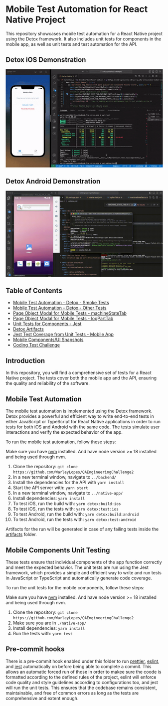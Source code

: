 # Mobile Test Automation for React Native Project

This repository showcases mobile test automation for a React Native project using the Detox framework. It also includes unit tests for components in the mobile app, as well as unit tests and test automation for the API.

## Detox iOS Demonstration

![Detox iOS Demonstration](./artifacts/detox-demo.gif)

## Detox Android Demonstration

![Detox Android Demonstration](./artifacts/detox_android_demo.gif)

## Table of Contents

- [Mobile Test Automation - Detox - Smoke Tests](./e2e/smoke.test.js)
- [Mobile Test Automation - Detox - Other Tests](./e2e/other.test.js)
- [Page Object Modal for Mobile Tests - machineStateTab](./e2e/test-assets/screens/machineStateTab.ts)
- [Page Object Modal for Mobile Tests - logPartTab](./e2e/test-assets/screens/logPartTab.ts)
- [Unit Tests for Components - Jest](./components/__tests__/MachineScore.test.tsx)
- [Detox Artifacts](./artifacts/)
- [Jest Test Coverage from Unit Tests - Mobile App](./coverage/lcov-report/index.html)
- [Mobile Components/UI Snapshots](./components/__tests__/__snapshots__/)
- [Coding Test Challenge](https://github.com/BellSantCodingChallenge/QAEngineeringChallenge2?tab=readme-ov-file#bellsant-qa-engineer-coding-challenge)

## Introduction

In this repository, you will find a comprehensive set of tests for a React Native project. The tests cover both the mobile app and the API, ensuring the quality and reliability of the software.

## Mobile Test Automation

The mobile test automation is implemented using the Detox framework. Detox provides a powerful and efficient way to write end-to-end tests in either JavaScript or TypeScript for React Native applications in order to run tests for both iOS and Android with the same code. The tests simulate user interactions and verify the expected behavior of the app.

To run the mobile test automation, follow these steps:

Make sure you have [nvm](https://github.com/nvm-sh/nvm?tab=readme-ov-file#installing-and-updating) installed.
And have node version >= 18 installed and being used through nvm.

1. Clone the repository: `git clone https://github.com/WarleyLopes/QAEngineeringChallenge2`
2. In a new terminal window, navigate to `../backend/`
3. Install the dependencies for the API with `yarn install`
4. Start the API server with: `yarn start`
5. In a new terminal window, navigate to `../native-app/`
6. Install dependencies: `yarn install`
7. To test iOS, run the build with: `yarn detox:build:ios`
8. To test iOS, run the tests with: `yarn detox:test:ios`
9. To test Android, run the build with: `yarn detox:build:android`
10. To test Android, run the tests with: `yarn detox:test:android`

Artifacts for the run will be generated in case of any failing tests inside the [artifacts](./artifacts/) folder.

## Mobile Components Unit Testing

These tests ensure that individual components of the app function correctly and meet the expected behavior. The unit tests are run using the Jest framework, which provides a simple and efficient way to write and run tests in JavaScript or TypeScript and automatically generate code coverage.

To run the unit tests for the mobile components, follow these steps:

Make sure you have [nvm](https://github.com/nvm-sh/nvm?tab=readme-ov-file#installing-and-updating) installed.
And have node version >= 18 installed and being used through nvm.

1. Clone the repository: `git clone https://github.com/WarleyLopes/QAEngineeringChallenge2`
2. Make sure you are in `./native-app/`
3. Install dependencies: `yarn install`
4. Run the tests with: `yarn test`

## Pre-commit hooks

There is a pre-commit hook enabled under this folder to run [prettier](https://prettier.io/), [eslint](https://eslint.org/), and [jest](https://jestjs.io/) automatically on before being able to complete a commit. This allows an automatic forced run of those in order to makee sure the coode is formatted according to the defined rules of the project, eslint will enforce code quality and style guidelines according to configurations too, and jest will run the unit tests. This ensures that the codebase remains consistent, maintainable, and free of common errors as long as the tests are comprehensive and extent enough.
